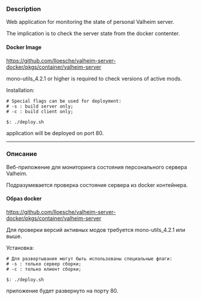 ### Description
Web application for monitoring the state of personal Valheim server.

The implication is to check the server state from the docker contenter.

#### Docker Image 
https://github.com/lloesche/valheim-server-docker/pkgs/container/valheim-server

mono-utils_4.2.1 or higher is required to check versions of active mods.

Installation:

```bash.
# Special flags can be used for deployment:
# -s : build server only;
# -c : build client only;

$: ./deploy.sh
```

application will be deployed on port 80.

------------------------------------------------------------------------------------------

### Описание
Веб-приложение для мониторинга состояния персонального сервера Valheim.

Подразумевается проверка состояния сервера из docker контейнера.

#### Образ docker
https://github.com/lloesche/valheim-server-docker/pkgs/container/valheim-server

Для проверки версий активных модов требуется mono-utils_4.2.1 или выше.

Установка:

```bash.
# Для развертывания могут быть использованы специальные флаги:
# -s : только сервер сборки;
# -c : только клиент сборки;

$: ./deploy.sh
```

приложение будет развернуто на порту 80.

